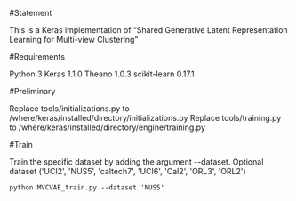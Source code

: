 #Statement

This is a Keras implementation of “Shared Generative Latent Representation Learning for Multi-view Clustering”

#Requirements

Python 3
Keras 1.1.0
Theano 1.0.3
scikit-learn 0.17.1

#Preliminary

Replace tools/initializations.py to /where/keras/installed/directory/initializations.py
Replace tools/training.py to /where/keras/installed/directory/engine/training.py

#Train

Train the specific dataset by adding the argument --dataset. Optional dataset ('UCI2', 'NUS5', 'caltech7', 'UCI6', 'Cal2', 'ORL3', 'ORL2')
```
python MVCVAE_train.py --dataset 'NUS5'
```
























































































































